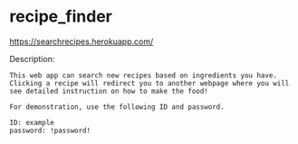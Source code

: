 # recipe_finder

https://searchrecipes.herokuapp.com/

Description:
    
    This web app can search new recipes based on ingredients you have. Clicking a recipe will redirect you to another webpage where you will see detailed instruction on how to make the food!
    
    For demonstration, use the following ID and password.
    
    ID: example
    password: !password!
    

    
